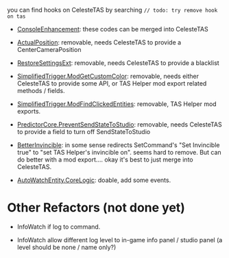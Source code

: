 you can find hooks on CelesteTAS by searching ```// todo: try remove hook on tas```

- [ConsoleEnhancement](Source/Gameplay/ConsoleEnhancement.cs): these codes can be merged into CelesteTAS

- [ActualPosition](Source/Gameplay/ActualPosition.cs): removable, needs CelesteTAS to provide a CenterCameraPosition

- [RestoreSettingsExt](Source/Utils/RestoreSettingsExt.cs): removable, needs CelesteTAS to provide a blacklist 

- [SimplifiedTrigger.ModGetCustomColor](Source/Gameplay/SimplifiedTrigger.cs): removable, needs either CelesteTAS to provide some API, or TAS Helper mod export related methods / fields.

- [SimplifiedTrigger.ModFindClickedEntities](Source/Gameplay/SimplifiedTrigger.cs): removable, TAS Helper mod exports.

- [PredictorCore.PreventSendStateToStudio](Source/Predictor/PredictorCore.cs): removable, needs CelesteTAS to provide a field to turn off SendStateToStudio

- [BetterInvincible](Source/Gameplay/BetterInvincible.cs): in some sense redirects SetCommand's "Set Invincible true" to "set TAS Helper's invincible on". seems hard to remove. But can do better with a mod export.... okay it's best to just merge into CelesteTAS.

- [AutoWatchEntity.CoreLogic](Source/Gameplay/AutoWatchEntity/CoreLogic.cs): doable, add some events.

# Other Refactors (not done yet)

- InfoWatch if log to command.

- InfoWatch allow different log level to in-game info panel / studio panel (a level should be none / name only?)